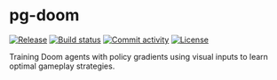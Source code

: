 # pg-doom

[![Release](https://img.shields.io/github/v/release/VanderpoelLiam/pg-doom)](https://img.shields.io/github/v/release/VanderpoelLiam/pg-doom)
[![Build status](https://img.shields.io/github/actions/workflow/status/VanderpoelLiam/pg-doom/main.yml?branch=main)](https://github.com/VanderpoelLiam/pg-doom/actions/workflows/main.yml?query=branch%3Amain)
[![Commit activity](https://img.shields.io/github/commit-activity/m/VanderpoelLiam/pg-doom)](https://img.shields.io/github/commit-activity/m/VanderpoelLiam/pg-doom)
[![License](https://img.shields.io/github/license/VanderpoelLiam/pg-doom)](https://img.shields.io/github/license/VanderpoelLiam/pg-doom)

Training Doom agents with policy gradients using visual inputs to learn optimal gameplay strategies.
